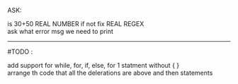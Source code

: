 ASK:

is 30+50 REAL NUMBER if not fix REAL REGEX  
ask what error msg we need to print   

---

#TODO :

add support for while, for, if, else, for 1 statment without { }  
arrange th code that all the delerations are above and then statements  

